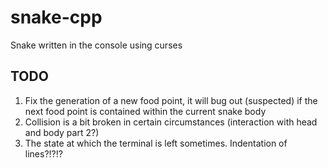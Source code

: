 # snake-cpp
Snake written in the console using curses

## TODO

1. Fix the generation of a new food point, it will bug out (suspected) if the next food point is contained within the current snake body
2. Collision is a bit broken in certain circumstances (interaction with head and body part 2?)
3. The state at which the terminal is left sometimes. Indentation of lines?!?!?
